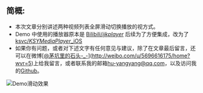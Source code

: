## 简概:
* 本次文章分别讲述两种视频列表全屏滑动切换播放的视方式。
* Demo 中使用的播放器原本是 [Bilibili/*ijkplayer*](https://github.com/Bilibili/ijkplayer) 后续为了方便集成，改为了[ksvc/*KSYMediaPlayer*_iOS](https://github.com/ksvc/KSYMediaPlayer_iOS)
* 如果你有问题，或者对下述文字有任何意见与建议，除了在文章最后留言，还可以在微博[[@茅坑里的石头-_-](http://www.weibo.com/u/5696616175/home?wvr=5)](http://weibo.com/u/5696616175/home?wvr=5)上给我留言，或者联系我的邮箱[hu-yangyang@qq.com](mailto:hu-yangyang@qq.com)，以及访问我的[Github](https://github.com/doubleYang1020)。

![Demo滑动效果](http://upload-images.jianshu.io/upload_images/5711487-21dfbf5a9381ae7a.gif?imageMogr2/auto-orient/strip)
